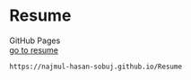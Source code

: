 # Resume

GitHub Pages <br>
<a target="_blank" href="https://najmul-hasan-sobuj.github.io/Resume" data-view-component="true" class="Link--primary text-bold mx-2">
    go to resume
</a>

```
https://najmul-hasan-sobuj.github.io/Resume

```

